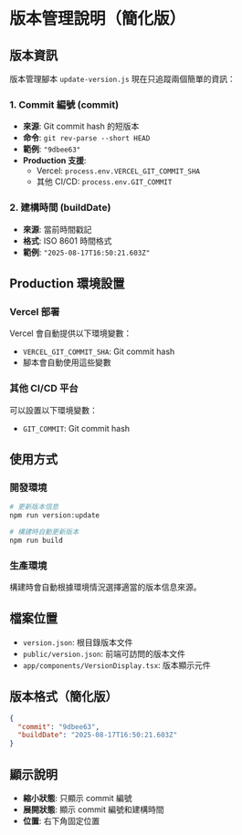 # 版本管理說明（簡化版）

## 版本資訊

版本管理腳本 `update-version.js` 現在只追蹤兩個簡單的資訊：

### 1. Commit 編號 (commit)
- **來源**: Git commit hash 的短版本
- **命令**: `git rev-parse --short HEAD`
- **範例**: `"9dbee63"`
- **Production 支援**: 
  - Vercel: `process.env.VERCEL_GIT_COMMIT_SHA`
  - 其他 CI/CD: `process.env.GIT_COMMIT`

### 2. 建構時間 (buildDate)
- **來源**: 當前時間戳記
- **格式**: ISO 8601 時間格式
- **範例**: `"2025-08-17T16:50:21.603Z"`

## Production 環境設置

### Vercel 部署
Vercel 會自動提供以下環境變數：
- `VERCEL_GIT_COMMIT_SHA`: Git commit hash
- 腳本會自動使用這些變數

### 其他 CI/CD 平台
可以設置以下環境變數：
- `GIT_COMMIT`: Git commit hash

## 使用方式

### 開發環境
```bash
# 更新版本信息
npm run version:update

# 構建時自動更新版本
npm run build
```

### 生產環境
構建時會自動根據環境情況選擇適當的版本信息來源。

## 檔案位置

- `version.json`: 根目錄版本文件
- `public/version.json`: 前端可訪問的版本文件
- `app/components/VersionDisplay.tsx`: 版本顯示元件

## 版本格式（簡化版）

```json
{
  "commit": "9dbee63",
  "buildDate": "2025-08-17T16:50:21.603Z"
}
```

## 顯示說明

- **縮小狀態**: 只顯示 commit 編號
- **展開狀態**: 顯示 commit 編號和建構時間
- **位置**: 右下角固定位置